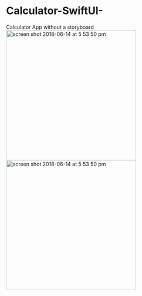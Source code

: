 # Calculator-SwiftUI-
Calculator App without a storyboard
<img width="354" alt="screen shot 2018-06-14 at 5 53 50 pm" src="https://user-images.githubusercontent.com/39907533/82647329-da6e0880-9c37-11ea-8ee8-020dbd2f690f.png">
<img width="354" alt="screen shot 2018-06-14 at 5 53 50 pm" src="https://user-images.githubusercontent.com/39907533/82647336-de9a2600-9c37-11ea-8d8d-d7da7429430e.png">
